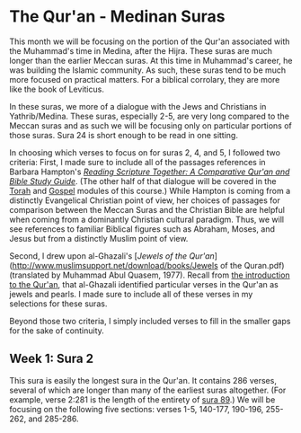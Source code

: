 # The Qur'an - Medinan Suras

This month we will be focusing on the portion of the Qur'an associated with the Muhammad's time in Medina, after the Hijra. These suras are much longer than the earlier Meccan suras. At this time in Muhammad's career, he was building the Islamic community. As such, these suras tend to be much more focused on practical matters. For a biblical corrolary, they are more like the book of Leviticus.

In these suras, we more of a dialogue with the Jews and Christians in Yathrib/Medina. These suras, especially 2-5, are very long compared to the Meccan suras and as such we will be focusing only on particular portions of those suras. Sura 24 is short enough to be read in one sitting.

In choosing which verses to focus on for suras 2, 4, and 5, I followed two criteria: First, I made sure to include all of the passages references in Barbara Hampton's [_Reading Scripture Together: A Comparative Qur'an and Bible Study Guide_](https://muslimandchristiandialogue.files.wordpress.com/2015/02/reading_scripture_together_preview.pdf). \(The other half of that dialogue will be covered in the [Torah](/torah.md) and [Gospel](/gospels-.md) modules of this course.\) While Hampton is coming from a distinctly Evangelical Christian point of view, her choices of passages for comparison between the Meccan Suras and the Christian Bible are helpful when coming from a dominantly Christian cultural paradigm. Thus, we will see references to familiar Biblical figures such as Abraham, Moses, and Jesus but from a distinctly Muslim point of view.

Second, I drew upon al-Ghazali's [_Jewels of the Qur'an_](http://www.muslimsupport.net/download/books/Jewels of the Quran.pdf) \(translated by Muhammad Abul Quasem, 1977\).  Recall from [the introduction to the Qur'an](/quran/README.md), that al-Ghazali identified particular verses in the Qur'an as jewels and pearls. I made sure to include all of these verses in my selections for these suras.

Beyond those two criteria, I simply included verses to fill in the smaller gaps for the sake of continuity.

## Week 1: Sura 2

This sura is easily the longest sura in the Qur'an. It contains 286 verses, several of which are longer than many of the earliest suras altogether. \(For example, verse 2:281 is the length of the entirety of [sura 89](/quran/sura-1.md).\) We will be focusing on the following five sections: verses 1-5, 140-177, 190-196, 255-262, and 285-286.

